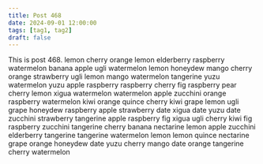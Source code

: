 ```yaml
---
title: Post 468
date: 2024-09-01 12:00:00
tags: [tag1, tag2]
draft: false
---
```

This is post 468.
lemon
cherry
orange
lemon
elderberry
raspberry
watermelon
banana
apple
ugli
watermelon
lemon
honeydew
mango
cherry
orange
strawberry
ugli
lemon
mango
watermelon
tangerine
yuzu
watermelon
yuzu
apple
raspberry
raspberry
cherry
fig
raspberry
pear
cherry
lemon
xigua
watermelon
watermelon
apple
zucchini
orange
raspberry
watermelon
kiwi
orange
quince
cherry
kiwi
grape
lemon
ugli
grape
honeydew
raspberry
apple
strawberry
date
xigua
date
yuzu
date
zucchini
strawberry
tangerine
apple
raspberry
fig
xigua
ugli
cherry
kiwi
fig
raspberry
zucchini
tangerine
cherry
banana
nectarine
lemon
apple
zucchini
elderberry
tangerine
tangerine
watermelon
lemon
lemon
quince
nectarine
grape
orange
honeydew
date
yuzu
cherry
mango
date
orange
tangerine
cherry
watermelon
